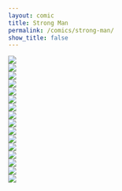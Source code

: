```yaml
---
layout: comic
title: Strong Man
permalink: /comics/strong-man/
show_title: false
---
```


<div class="hide-watermark"><img src="http://i.imgur.com/LYoPlVh.jpg" /></div>
<div class="hide-watermark"><img src="http://i.imgur.com/SIWnHoz.jpg" /></div>
<div class="hide-watermark"><img src="http://i.imgur.com/P5qBlyB.jpg" /></div>
<div class="hide-watermark"><img src="http://i.imgur.com/efe7Ufp.jpg" /></div>
<div class="hide-watermark"><img src="http://i.imgur.com/IC0V9MA.jpg" /></div>
<div class="hide-watermark"><img src="http://i.imgur.com/iJ3mptr.jpg" /></div>
<div class="hide-watermark"><img src="http://i.imgur.com/sIjqrMD.jpg" /></div>
<div class="hide-watermark"><img src="http://i.imgur.com/W6U6wlJ.jpg" /></div>
<div class="hide-watermark"><img src="http://i.imgur.com/VSQ9uvM.jpg" /></div>
<div class="hide-watermark"><img src="http://i.imgur.com/ytCuLCR.jpg" /></div>
<div class="hide-watermark"><img src="http://i.imgur.com/YviODKf.jpg" /></div>
<div class="hide-watermark"><img src="http://i.imgur.com/LNVawcs.jpg" /></div>
<div class="hide-watermark"><img src="http://i.imgur.com/oXV9QVV.jpg" /></div>
<div class="hide-watermark"><img src="http://i.imgur.com/SE8BeYR.jpg" /></div>
<div class="hide-watermark"><img src="http://i.imgur.com/NH86013.jpg" /></div>
<div class="hide-watermark"><img src="http://i.imgur.com/cJo8jGB.jpg" /></div>
